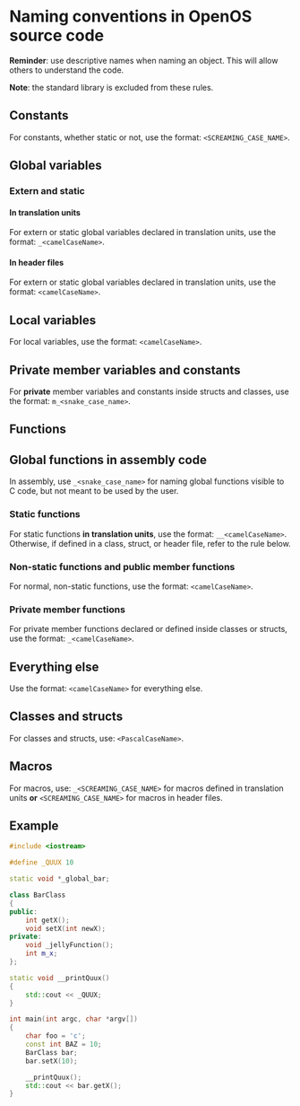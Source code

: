# Naming conventions in OpenOS source code

**Reminder**: use descriptive names when naming an object. This will allow others to understand the code.

**Note**: the standard library is excluded from these rules.

## Constants

For constants, whether static or not, use the format: `<SCREAMING_CASE_NAME>`.

## Global variables

### Extern and static

#### **In translation units**

For extern or static global variables declared in translation units, use the format: `_<camelCaseName>`.

#### **In header files**

For extern or static global variables declared in translation units, use the format: `<camelCaseName>`.

## Local variables

For local variables, use the format: `<camelCaseName>`.

## Private member variables and constants

For **private** member variables and constants inside structs and classes, use the format: `m_<snake_case_name>`.

## Functions

## Global functions in assembly code

In assembly, use `_<snake_case_name>` for naming global functions visible to C code, but not meant to be used by the user.

### Static functions

For static functions **in translation units**, use the format: `__<camelCaseName>`. Otherwise, if defined in a class, struct, or header file, refer to the rule below.

### Non-static functions and public member functions

For normal, non-static functions, use the format: `<camelCaseName>`.

### Private member functions

For private member functions declared or defined inside classes or structs, use the format: `_<camelCaseName>`.

## Everything else

Use the format: `<camelCaseName>` for everything else.

## Classes and structs

For classes and structs, use: `<PascalCaseName>`.

## Macros

For macros, use:
`_<SCREAMING_CASE_NAME>` for macros defined in translation units
**or**
`<SCREAMING_CASE_NAME>` for macros in header files.

## Example

```c++
#include <iostream>

#define _QUUX 10

static void *_global_bar;

class BarClass
{
public:
    int getX();
    void setX(int newX);
private:
    void _jellyFunction();
    int m_x;
};

static void __printQuux()
{
    std::cout << _QUUX;
}

int main(int argc, char *argv[])
{
    char foo = 'c';
    const int BAZ = 10;
    BarClass bar;
    bar.setX(10);

    __printQuux();
    std::cout << bar.getX();
}
```
